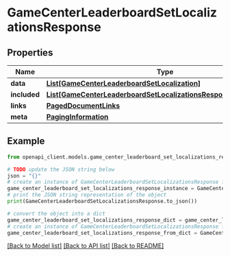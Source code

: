 # GameCenterLeaderboardSetLocalizationsResponse


## Properties

Name | Type | Description | Notes
------------ | ------------- | ------------- | -------------
**data** | [**List[GameCenterLeaderboardSetLocalization]**](GameCenterLeaderboardSetLocalization.md) |  | 
**included** | [**List[GameCenterLeaderboardSetLocalizationsResponseIncludedInner]**](GameCenterLeaderboardSetLocalizationsResponseIncludedInner.md) |  | [optional] 
**links** | [**PagedDocumentLinks**](PagedDocumentLinks.md) |  | 
**meta** | [**PagingInformation**](PagingInformation.md) |  | [optional] 

## Example

```python
from openapi_client.models.game_center_leaderboard_set_localizations_response import GameCenterLeaderboardSetLocalizationsResponse

# TODO update the JSON string below
json = "{}"
# create an instance of GameCenterLeaderboardSetLocalizationsResponse from a JSON string
game_center_leaderboard_set_localizations_response_instance = GameCenterLeaderboardSetLocalizationsResponse.from_json(json)
# print the JSON string representation of the object
print(GameCenterLeaderboardSetLocalizationsResponse.to_json())

# convert the object into a dict
game_center_leaderboard_set_localizations_response_dict = game_center_leaderboard_set_localizations_response_instance.to_dict()
# create an instance of GameCenterLeaderboardSetLocalizationsResponse from a dict
game_center_leaderboard_set_localizations_response_from_dict = GameCenterLeaderboardSetLocalizationsResponse.from_dict(game_center_leaderboard_set_localizations_response_dict)
```
[[Back to Model list]](../README.md#documentation-for-models) [[Back to API list]](../README.md#documentation-for-api-endpoints) [[Back to README]](../README.md)


